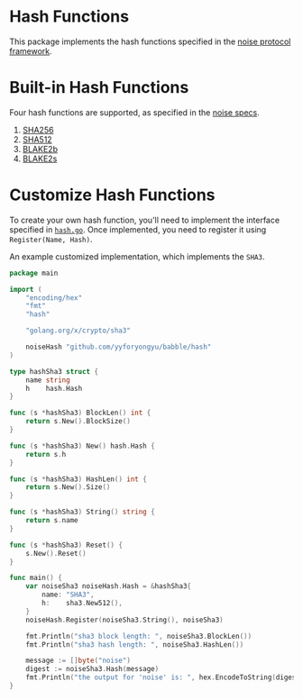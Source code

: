# Hash Functions
This package implements the hash functions specified in the [noise protocol framework](https://noiseprotocol.org).



# Built-in Hash Functions
Four hash functions are supported, as specified in the [noise specs](https://noiseprotocol.org/noise.html#the-sha256-hash-function).

1. [SHA256](https://en.wikipedia.org/wiki/SHA-2)
2. [SHA512](https://en.wikipedia.org/wiki/SHA-2)
3. [BLAKE2b](https://en.wikipedia.org/wiki/BLAKE_(hash_function))
4. [BLAKE2s](https://en.wikipedia.org/wiki/BLAKE_(hash_function))



# Customize Hash Functions

To create your own hash function, you'll need to implement the interface specified in [`hash.go`](https://github.com/yyforyongyu/babble/blob/master/hash/hash.go). Once implemented, you need to register it using `Register(Name, Hash)`.

An example customized implementation, which implements the `SHA3`.

```go
package main

import (
	"encoding/hex"
	"fmt"
	"hash"

	"golang.org/x/crypto/sha3"

	noiseHash "github.com/yyforyongyu/babble/hash"
)

type hashSha3 struct {
	name string
	h    hash.Hash
}

func (s *hashSha3) BlockLen() int {
	return s.New().BlockSize()
}

func (s *hashSha3) New() hash.Hash {
	return s.h
}

func (s *hashSha3) HashLen() int {
	return s.New().Size()
}

func (s *hashSha3) String() string {
	return s.name
}

func (s *hashSha3) Reset() {
	s.New().Reset()
}

func main() {
	var noiseSha3 noiseHash.Hash = &hashSha3{
		name: "SHA3",
		h:    sha3.New512(),
	}
	noiseHash.Register(noiseSha3.String(), noiseSha3)

	fmt.Println("sha3 block length: ", noiseSha3.BlockLen())
	fmt.Println("sha3 hash length: ", noiseSha3.HashLen())

	message := []byte("noise")
	digest := noiseSha3.Hash(message)
	fmt.Println("the output for 'noise' is: ", hex.EncodeToString(digest))
}
```


